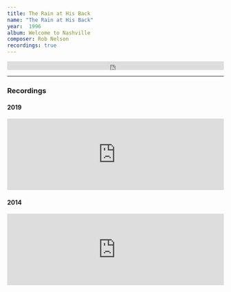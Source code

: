 ```yaml
---
title: The Rain at His Back
name: "The Rain at His Back"
year:  1996
album: Welcome to Nashville
composer: Rob Nelson
recordings: true
---
```

<iframe width="100%" height="20" scrolling="no" frameborder="no" allow="autoplay" src="https://w.soundcloud.com/player/?url=https%3A//api.soundcloud.com/tracks/481066932&color=%23ff5500&inverse=false&auto_play=false&show_user=true"></iframe>
<hr/>
<h3>Recordings</h3>

<h4>2019</h4>

<iframe width="100%" height="166" scrolling="no" frameborder="no" allow="autoplay" src="https://w.soundcloud.com/player/?url=https%3A//api.soundcloud.com/tracks/481066932&color=%23ff5500&auto_play=false&hide_related=false&show_comments=true&show_user=true&show_reposts=false&show_teaser=true"></iframe>

<h4>2014</h4>
<iframe width="100%" height="166" scrolling="no" frameborder="no" allow="autoplay" src="https://w.soundcloud.com/player/?url=https%3A//api.soundcloud.com/tracks/126931192&color=%23ff5500&auto_play=false&hide_related=false&show_comments=true&show_user=true&show_reposts=false&show_teaser=true"></iframe>

